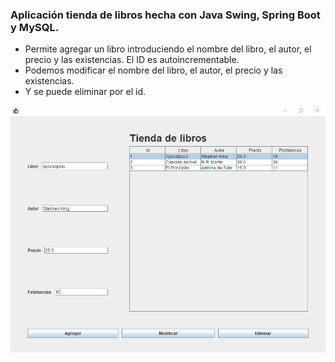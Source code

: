 ### Aplicación tienda de libros hecha con **Java Swing**, **Spring Boot** y **MySQL**.

- Permite agregar un libro introduciendo el nombre del libro, el autor, el precio y las existencias.
El ID es autoincrementable.
- Podemos modificar el nombre del libro, el autor, el precio y las existencias.
- Y se puede eliminar por el id.


![img.png](img.png)
